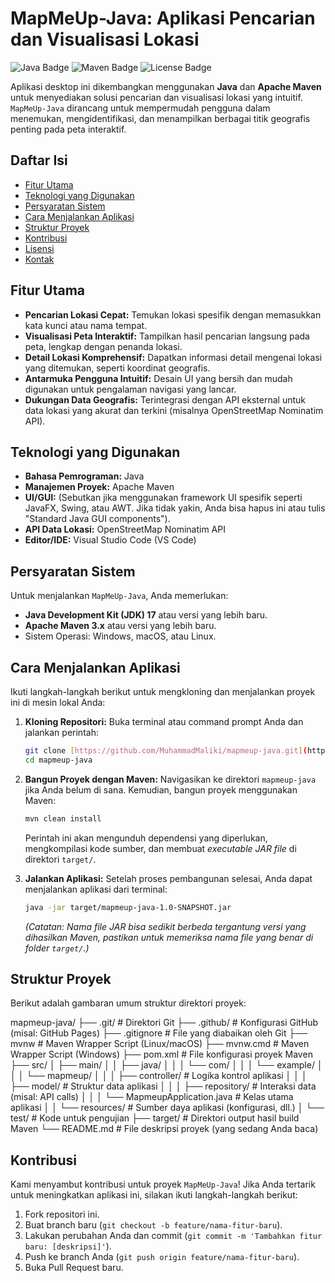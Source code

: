 # MapMeUp-Java: Aplikasi Pencarian dan Visualisasi Lokasi

![Java Badge](https://img.shields.io/badge/Java-ED8B00?style=for-the-badge&logo=openjdk&logoColor=white)
![Maven Badge](https://img.shields.io/badge/Apache%20Maven-C71A36?style=for-the-badge&logo=apache-maven&logoColor=white)
![License Badge](https://img.shields.io/badge/License-MIT-blue.svg?style=for-the-badge)

Aplikasi desktop ini dikembangkan menggunakan **Java** dan **Apache Maven** untuk menyediakan solusi pencarian dan visualisasi lokasi yang intuitif. `MapMeUp-Java` dirancang untuk mempermudah pengguna dalam menemukan, mengidentifikasi, dan menampilkan berbagai titik geografis penting pada peta interaktif.

## Daftar Isi

- [Fitur Utama](#fitur-utama)
- [Teknologi yang Digunakan](#teknologi-yang-digunakan)
- [Persyaratan Sistem](#persyaratan-sistem)
- [Cara Menjalankan Aplikasi](#cara-menjalankan-aplikasi)
- [Struktur Proyek](#struktur-proyek)
- [Kontribusi](#kontribusi)
- [Lisensi](#lisensi)
- [Kontak](#kontak)

## Fitur Utama

- **Pencarian Lokasi Cepat:** Temukan lokasi spesifik dengan memasukkan kata kunci atau nama tempat.
- **Visualisasi Peta Interaktif:** Tampilkan hasil pencarian langsung pada peta, lengkap dengan penanda lokasi.
- **Detail Lokasi Komprehensif:** Dapatkan informasi detail mengenai lokasi yang ditemukan, seperti koordinat geografis.
- **Antarmuka Pengguna Intuitif:** Desain UI yang bersih dan mudah digunakan untuk pengalaman navigasi yang lancar.
- **Dukungan Data Geografis:** Terintegrasi dengan API eksternal untuk data lokasi yang akurat dan terkini (misalnya OpenStreetMap Nominatim API).

## Teknologi yang Digunakan

* **Bahasa Pemrograman:** Java
* **Manajemen Proyek:** Apache Maven
* **UI/GUI:** (Sebutkan jika menggunakan framework UI spesifik seperti JavaFX, Swing, atau AWT. Jika tidak yakin, Anda bisa hapus ini atau tulis "Standard Java GUI components").
* **API Data Lokasi:** OpenStreetMap Nominatim API
* **Editor/IDE:** Visual Studio Code (VS Code)

## Persyaratan Sistem

Untuk menjalankan `MapMeUp-Java`, Anda memerlukan:

* **Java Development Kit (JDK) 17** atau versi yang lebih baru.
* **Apache Maven 3.x** atau versi yang lebih baru.
* Sistem Operasi: Windows, macOS, atau Linux.

## Cara Menjalankan Aplikasi

Ikuti langkah-langkah berikut untuk mengkloning dan menjalankan proyek ini di mesin lokal Anda:

1.  **Kloning Repositori:**
    Buka terminal atau command prompt Anda dan jalankan perintah:
    ```bash
    git clone [https://github.com/MuhammadMaliki/mapmeup-java.git](https://github.com/MuhammadMaliki/mapmeup-java.git)
    cd mapmeup-java
    ```

2.  **Bangun Proyek dengan Maven:**
    Navigasikan ke direktori `mapmeup-java` jika Anda belum di sana. Kemudian, bangun proyek menggunakan Maven:
    ```bash
    mvn clean install
    ```
    Perintah ini akan mengunduh dependensi yang diperlukan, mengkompilasi kode sumber, dan membuat *executable JAR file* di direktori `target/`.

3.  **Jalankan Aplikasi:**
    Setelah proses pembangunan selesai, Anda dapat menjalankan aplikasi dari terminal:
    ```bash
    java -jar target/mapmeup-java-1.0-SNAPSHOT.jar 
    ```
    *(Catatan: Nama file JAR bisa sedikit berbeda tergantung versi yang dihasilkan Maven, pastikan untuk memeriksa nama file yang benar di folder `target/`.)*

## Struktur Proyek

Berikut adalah gambaran umum struktur direktori proyek:

mapmeup-java/
├── .git/                     # Direktori Git
├── .github/                  # Konfigurasi GitHub (misal: GitHub Pages)
├── .gitignore                # File yang diabaikan oleh Git
├── mvnw                      # Maven Wrapper Script (Linux/macOS)
├── mvnw.cmd                  # Maven Wrapper Script (Windows)
├── pom.xml                   # File konfigurasi proyek Maven
├── src/
│   ├── main/
│   │   ├── java/
│   │   │   └── com/
│   │   │       └── example/
│   │   │           └── mapmeup/
│   │   │               ├── controller/         # Logika kontrol aplikasi
│   │   │               ├── model/              # Struktur data aplikasi
│   │   │               ├── repository/         # Interaksi data (misal: API calls)
│   │   │               └── MapmeupApplication.java # Kelas utama aplikasi
│   │   └── resources/          # Sumber daya aplikasi (konfigurasi, dll.)
│   └── test/                 # Kode untuk pengujian
├── target/                   # Direktori output hasil build Maven
└── README.md                 # File deskripsi proyek (yang sedang Anda baca)


## Kontribusi

Kami menyambut kontribusi untuk proyek `MapMeUp-Java`! Jika Anda tertarik untuk meningkatkan aplikasi ini, silakan ikuti langkah-langkah berikut:

1.  Fork repositori ini.
2.  Buat branch baru (`git checkout -b feature/nama-fitur-baru`).
3.  Lakukan perubahan Anda dan commit (`git commit -m 'Tambahkan fitur baru: [deskripsi]'`).
4.  Push ke branch Anda (`git push origin feature/nama-fitur-baru`).
5.  Buka Pull Request baru.
